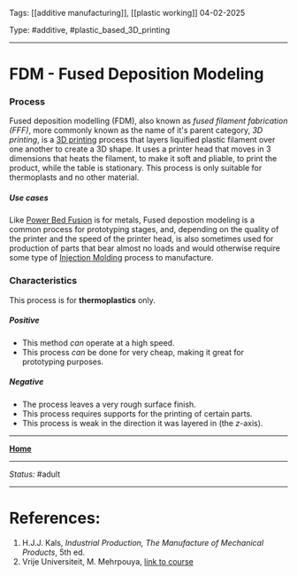 Tags: [[additive manufacturing]], [[plastic working]]
04-02-2025

Type: #additive, #plastic_based_3D_printing

---
# FDM - Fused Deposition Modeling
### Process
Fused deposition modelling (FDM), also known as _fused filament fabrication (FFF)_, more commonly known as the name of it's parent category, _3D printing_, is a [3D printing](!%20Manufacturing%20Technologies%20Overview.md#Terms%20and%20Disambiguation) process that layers liquified plastic filament over one another to create a 3D shape. It uses a printer head that moves in 3 dimensions that heats the filament, to make it soft and pliable, to print the product, while the table is stationary. 
This process is only suitable for thermoplasts and no other material. 
##### Use cases
Like [Power Bed Fusion](Power%20Bed%20Fusion.md) is for metals, Fused depostion modeling is a common process for prototyping stages, and, depending on the quality of the printer and the speed of the printer head, is also sometimes used for production of parts that bear almost no loads and would otherwise require some type of [Injection Molding](Injection%20Molding.md) process to manufacture.

### Characteristics
This process is for __thermoplastics__ only.
##### Positive
- This method _can_ operate at a high speed.
- This process _can_ be done for very cheap, making it great for prototyping purposes.
##### Negative
- The process leaves a very rough surface finish.
- This process requires supports for the printing of certain parts.
- This process is weak in the direction it was layered in (the $z$-axis).







---
__[Home](!%20Manufacturing%20Technologies%20Overview.md)__

---
_Status:_ #adult

---
# References:

1. H.J.J. Kals, _Industrial Production, The Manufacture of Mechanical Products_, 5th ed.
2. Vrije Universiteit, M. Mehrpouya, [link to course](https://canvas.utwente.nl/courses/15351)